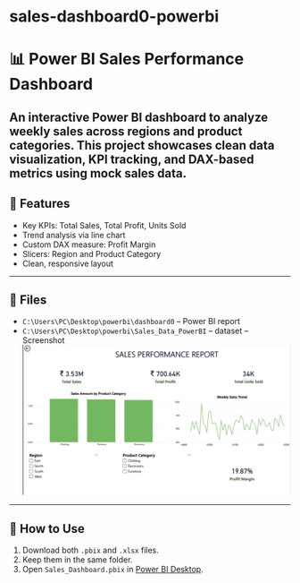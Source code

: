 # sales-dashboard0-powerbi
# 📊 Power BI Sales Performance Dashboard
An interactive Power BI dashboard to analyze weekly sales across regions and product categories. This project showcases clean data visualization, KPI tracking, and DAX-based metrics using mock sales data.
---
## 🔧 Features
- Key KPIs: Total Sales, Total Profit, Units Sold
- Trend analysis via line chart
- Custom DAX measure: Profit Margin
- Slicers: Region and Product Category
- Clean, responsive layout
---
## 📁 Files
- `C:\Users\PC\Desktop\powerbi\dashboard0` – Power BI report
- `C:\Users\PC\Desktop\powerbi\Sales_Data_PowerBI` – dataset
– Screenshot ![Dashboard Preview](dashboard0p.png)


- ---
## 🚀 How to Use
1. Download both `.pbix` and `.xlsx` files.
2. Keep them in the same folder.
3. Open `Sales_Dashboard.pbix` in [Power BI Desktop](https://powerbi.microsoft.com/en-us/desktop/).





